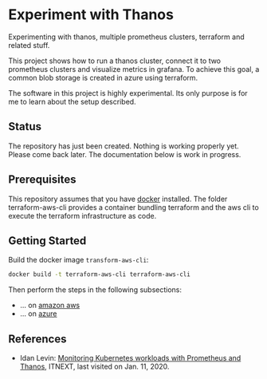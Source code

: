 # Experiment with Thanos

Experimenting with thanos, multiple prometheus clusters, terraform and related stuff.

This project shows how to run a thanos cluster, connect it to two prometheus clusters and visualize metrics in grafana. To achieve this goal, a common blob storage is created in azure using terraform.

The software in this project is highly experimental. Its only purpose is for me to learn about the setup described.

## Status

The repository has just been created. Nothing is working properly yet. Please come back later. The documentation below is work in progress.

## Prerequisites

This repository assumes that you have [docker](https://www.docker.com/) installed. The folder terraform-aws-cli provides a container bundling terraform and the aws cli to execute the terraform infrastructure as code.

## Getting Started

Build the docker image `transform-aws-cli`:

```sh
docker build -t terraform-aws-cli terraform-aws-cli
```

Then perform the steps in the following subsections:

* ... on [amazon aws](docs/aws.md)
* ... on [azure](docs/azure.md)

## References

* Idan Levin: [Monitoring Kubernetes workloads with Prometheus and Thanos](https://itnext.io/monitoring-kubernetes-workloads-with-prometheus-and-thanos-4ddb394b32c), ITNEXT, last visited on Jan. 11, 2020.
